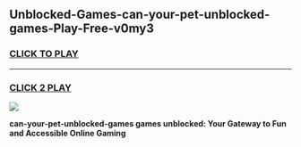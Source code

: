 
## Unblocked-Games-can-your-pet-unblocked-games-Play-Free-v0my3
<h3>
<a href="https://premium76.site?title=can-your-pet-unblocked-games&ref=20M">CLICK TO PLAY</a></h3>
<hr>

<h3>
<a href="https://premium76.site?title=can-your-pet-unblocked-games&ref=20M">CLICK 2 PLAY</a>
  
</h3>

<a href="https://premium76.site?title=can-your-pet-unblocked-games&ref=19M"><img src="https://clearcache.store/games.png"></a>


**can-your-pet-unblocked-games games unblocked: Your Gateway to Fun and Accessible Online Gaming**
